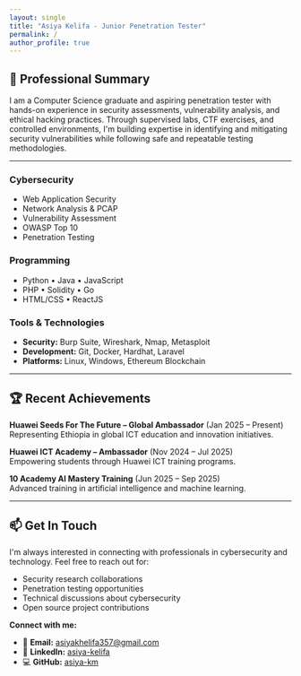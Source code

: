 ```yaml
---
layout: single
title: "Asiya Kelifa - Junior Penetration Tester"
permalink: /
author_profile: true
---
```


## 🎯 Professional Summary

I am a Computer Science graduate and aspiring penetration tester with hands-on experience in security assessments, vulnerability analysis, and ethical hacking practices. Through supervised labs, CTF exercises, and controlled environments, I'm building expertise in identifying and mitigating security vulnerabilities while following safe and repeatable testing methodologies.

---



### Cybersecurity
- Web Application Security
- Network Analysis & PCAP
- Vulnerability Assessment
- OWASP Top 10
- Penetration Testing

</div>
<div class="skill-category">

### Programming
- Python • Java • JavaScript
- PHP • Solidity • Go
- HTML/CSS • ReactJS

</div>
<div class="skill-category">

### Tools & Technologies
- **Security:** Burp Suite, Wireshark, Nmap, Metasploit
- **Development:** Git, Docker, Hardhat, Laravel
- **Platforms:** Linux, Windows, Ethereum Blockchain

</div>
</div>

---

## 🏆 Recent Achievements

**Huawei Seeds For The Future – Global Ambassador** (Jan 2025 – Present)  
Representing Ethiopia in global ICT education and innovation initiatives.

**Huawei ICT Academy – Ambassador** (Nov 2024 – Jul 2025)  
Empowering students through Huawei ICT training programs.

**10 Academy AI Mastery Training** (Jun 2025 – Sep 2025)  
Advanced training in artificial intelligence and machine learning.

---

## 📫 Get In Touch

I'm always interested in connecting with professionals in cybersecurity and technology. Feel free to reach out for:

- Security research collaborations
- Penetration testing opportunities
- Technical discussions about cybersecurity
- Open source project contributions

**Connect with me:**
- 📧 **Email:** asiyakhelifa357@gmail.com
- 💼 **LinkedIn:** [asiya-kelifa](https://www.linkedin.com/in/asiya-kelifa/)
- 💻 **GitHub:** [asiya-km](https://github.com/asiya-km)
